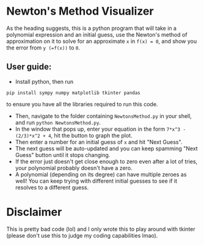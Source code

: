 # Newton's Method Visualizer

As the heading suggests, this is a python program that will take in a polynomial expression and an initial guess, use the Newton's method of approximation on it to solve for an approximate `x` in `f(x) = 0`, and show you the error from `y (=f(x))` to `0`.  

## User guide:

- Install python, then run
```shell
pip install sympy numpy matplotlib tkinter pandas
```
to ensure you have all the libraries required to run this code.  

- Then, navigate to the folder containing `NewtonsMethod.py` in your shell, and run `python NewtonsMethod.py`.  
- In the window that pops up, enter your equation in the form `7*x^3 - (2/3)*x^2 + 4`, hit the button to graph the plot.
- Then enter a number for an initial guess of `x` and hit "Next Guess".
- The next guess will be auto-updated and you can keep spamming "Next Guess" button until it stops changing.
- If the error just doesn't get close enough to zero even after a lot of tries, your polynomial probably doesn't have a zero.
- A polynomial (depending on its degree) can have multiple zeroes as well! You can keep trying with different initial guesses to see if it resolves to a different guess.

# Disclaimer
This is pretty bad code (lol) and I only wrote this to play around with tkinter (please don't use this to judge my coding capabilities lmao).